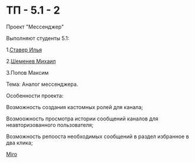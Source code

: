 # ТП - 5.1 - 2
Проект "Мессенджер"

Выполняют студенты 5.1:

1.[Ставер Илья](https://github.com/ilyastaver)

2.[Шеменев Михаил](https://github.com/TouristTokyo)

3.Попов Максим

Тема: Аналог мессенджера.

Особенности проекта:

Возможность создания кастомных ролей для канала;

Возмоожность просмотра истории сообщений каналов для неавторизованного пользователя;

Возможность репооста необходимых сообщений в раздел избранное в два клика;

[Miro](https://miro.com/app/board/uXjVPgHy0fg=/?share_link_id=897598389692)
